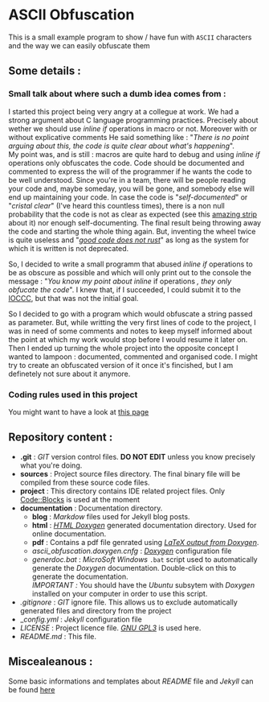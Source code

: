 ASCII Obfuscation
=================

This is a small example program to show / have fun with `ASCII` characters and the way we can easily obfuscate them

Some details :
--------------

### Small talk about where such a dumb idea comes from : ###

I started this project being very angry at a collegue at work. We had a strong argument about C language programming
practices. Precisely about wether we should use _inline if_ operations in macro or not. Moreover with or without 
explicative comments  He said something like : "_There is no point arguing about this, the code is quite clear about
what's happening_". <br>
My point was, and is still : macros are quite hard to debug and using _inline if_ operations only obfuscates the code.
Code should be documented and commented to express the will of the programmer if he wants the code to be well understood.
Since you're in a team, there will be people reading your code and, maybe someday, you will be gone, and somebody else
will end up maintaining your code. In case the code is "_self-documented_" or "_cristal clear_" (I've heard this countless
times), there is a non null probability that the code is not as clear as expected (see this 
[amazing strip](https://www.commitstrip.com/en/2014/09/15/when-i-stumble-upon-self-documented-code/) about it) nor 
enough self-documenting. The final result being throwing away the code and starting the whole thing again. But,
inventing the wheel twice is quite useless and "[_good code does not rust_](https://www.joelonsoftware.com/2000/04/06/things-you-should-never-do-part-i/)"
as long as the system for which it is written is not deprecated.

So, I decided to write a small programm that abused _inline if_ operations to be as obscure as possible and which
will only print out to the console the message : "_You know my point about inline_ if operations _, they only obfucate
the code_". I knew that, if I succeeded, I could submit it to the [IOCCC](http://ioccc.org/), but that was not the
initial goal.

So I decided to go with a program which would obfuscate a string passed as parameter. But, while writting the very first
lines of code to the project, I was in need of some comments and notes to keep myself informed about the point at which
my work would stop before I would resume it later on. Then I ended up turning the whole project into the opposite concept
I wanted to lampoon : documented, commented and organised code. I might try to create an obfuscated version of it once
it's fincished, but I am definetely not sure about it anymore.

### Coding rules used in this project ###

You might want to have a look at [this page](./documentation/blog/coding_style.md)

Repository content :
--------------------

- **.git** : _GIT_ version control files. **DO NOT EDIT** unless you know precisely what you're doing.
- **sources** : Project source files directory. The final binary file will be compiled from these source code files.
- **project** : This directory contains IDE related project files. Only [Code::Blocks](http://www.codeblocks.org/) is used at the moment
- **documentation** : Documentation directory.
  - **blog** : _Markdow_ files used for Jekyll blog posts.
  - **html** : [_HTML Doxygen_](http://www.stack.nl/~dimitri/doxygen/manual/starting.html#html_out) generated documentation directory. Used for online documentation.
  - **pdf** : Contains a pdf file genrated using [_LaTeX output from Doxygen_](http://www.stack.nl/~dimitri/doxygen/manual/starting.html#latex_out).
  - _ascii_obfuscation.doxygen.cnfg_ : [_Doxygen_](http://www.stack.nl/~dimitri/doxygen/index.html) configuration file
  - _generdoc.bat_ : _MicroSoft Windows_ ```.bat``` script used to automatically generate the _Doxygen_ documentation. Double-click on this to generate the documentation.<br>
    _IMPORTANT :_ You should have the *Ubuntu* subsytem with _Doxygen_ installed on your computer in order to use this script.
- _.gitignore_ : _GIT_ ignore file. This allows us to exclude automatically generated files and directory from the project
- __config.yml_ : _Jekyll_ configuration file
- _LICENSE_ : Project licence file. [_GNU GPL3_](https://www.gnu.org/licenses/gpl-3.0.html) is used here.
- _README.md_ : This file.


Miscealeanous :
---------------

Some basic informations and templates about _README_ file and _Jekyll_ can be found [here](./documentation/blog/readme_template.md)